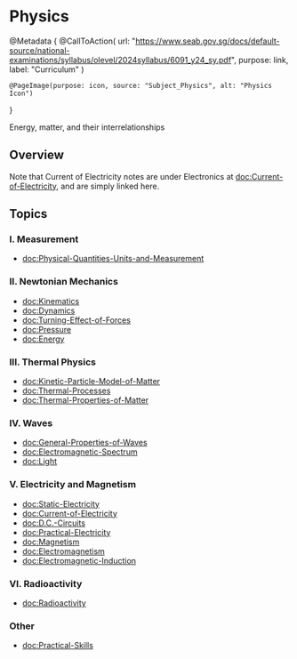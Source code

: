 # Physics

@Metadata {
    @CallToAction(
        url: "https://www.seab.gov.sg/docs/default-source/national-examinations/syllabus/olevel/2024syllabus/6091_y24_sy.pdf",
        purpose: link,
        label: "Curriculum"
    )

    @PageImage(purpose: icon, source: "Subject_Physics", alt: "Physics Icon")
}

Energy, matter, and their interrelationships

## Overview

Note that Current of Electricity notes are under Electronics at <doc:Current-of-Electricity>, and are simply linked here.

## Topics
### I. Measurement
- <doc:Physical-Quantities-Units-and-Measurement>

### II. Newtonian Mechanics
- <doc:Kinematics>
- <doc:Dynamics>
- <doc:Turning-Effect-of-Forces>
- <doc:Pressure>
- <doc:Energy>

### III. Thermal Physics 
- <doc:Kinetic-Particle-Model-of-Matter>
- <doc:Thermal-Processes>
- <doc:Thermal-Properties-of-Matter>

### IV. Waves 
- <doc:General-Properties-of-Waves>
- <doc:Electromagnetic-Spectrum>
- <doc:Light>

### V. Electricity and Magnetism 
- <doc:Static-Electricity>
- <doc:Current-of-Electricity>
- <doc:D.C.-Circuits>
- <doc:Practical-Electricity>
- <doc:Magnetism>
- <doc:Electromagnetism>
- <doc:Electromagnetic-Induction>

### VI. Radioactivity 
- <doc:Radioactivity>

### Other
- <doc:Practical-Skills>